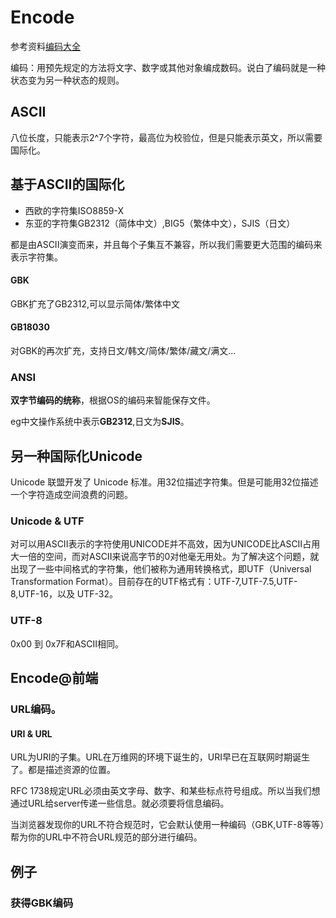 # Encode

参考资料[编码大全](http://www.slideshare.net/guestf749d5/ss-3812216)

编码：用预先规定的方法将文字、数字或其他对象编成数码。说白了编码就是一种状态变为另一种状态的规则。

## ASCII

八位长度，只能表示2^7个字符，最高位为校验位，但是只能表示英文，所以需要国际化。

## 基于ASCII的国际化

* 西欧的字符集ISO8859-X
* 东亚的字符集GB2312（简体中文）,BIG5（繁体中文），SJIS（日文）

都是由ASCII演变而来，并且每个子集互不兼容，所以我们需要更大范围的编码来表示字符集。

#### GBK

GBK扩充了GB2312,可以显示简体/繁体中文

#### GB18030
	
对GBK的再次扩充，支持日文/韩文/简体/繁体/藏文/满文...

### ANSI

**双字节编码的统称**，根据OS的编码来智能保存文件。

eg中文操作系统中表示**GB2312**,日文为**SJIS**。

## 另一种国际化Unicode

Unicode 联盟开发了 Unicode 标准。用32位描述字符集。但是可能用32位描述一个字符造成空间浪费的问题。

### Unicode & UTF

对可以用ASCII表示的字符使用UNICODE并不高效，因为UNICODE比ASCII占用大一倍的空间，而对ASCII来说高字节的0对他毫无用处。为了解决这个问题，就出现了一些中间格式的字符集，他们被称为通用转换格式，即UTF（Universal Transformation Format）。目前存在的UTF格式有：UTF-7,UTF-7.5,UTF-8,UTF-16，以及 UTF-32。

### UTF-8

0x00 到 0x7F和ASCII相同。

## Encode@前端

### URL编码。

#### URI & URL

URL为URI的子集。URL在万维网的环境下诞生的，URI早已在互联网时期诞生了。都是描述资源的位置。

RFC 1738规定URL必须由英文字母、数字、和某些标点符号组成。所以当我们想通过URL给server传递一些信息。就必须要将信息编码。

当浏览器发现你的URL不符合规范时，它会默认使用一种编码（GBK,UTF-8等等）帮为你的URL中不符合URL规范的部分进行编码。

## 例子

### 获得GBK编码
